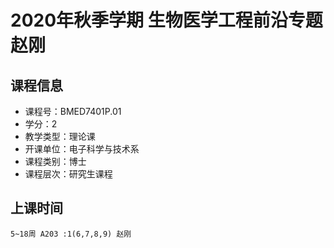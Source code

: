 # 2020年秋季学期 生物医学工程前沿专题 赵刚






## 课程信息

- 课程号：BMED7401P.01
- 学分：2
- 教学类型：理论课
- 开课单位：电子科学与技术系
- 课程类别：博士
- 课程层次：研究生课程

## 上课时间

```
5~18周 A203 :1(6,7,8,9) 赵刚
```

